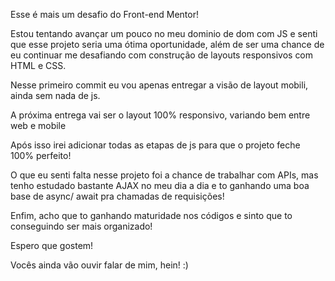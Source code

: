 Esse é mais um desafio do Front-end Mentor!

Estou tentando avançar um pouco no meu dominio de dom com JS e senti que esse projeto seria uma ótima oportunidade, além de ser uma chance de eu continuar me desafiando com construção de layouts responsivos com HTML e CSS.

Nesse primeiro commit eu vou apenas entregar a visão de layout mobili, ainda sem nada de js.

A próxima entrega vai ser o layout 100% responsivo, variando bem entre web e mobile

Após isso irei adicionar todas as etapas de js para que o projeto feche 100% perfeito!

O que eu senti falta nesse projeto foi a chance de trabalhar com APIs, mas tenho estudado bastante AJAX no meu dia a dia e to ganhando uma boa base de async/ await pra chamadas de requisições!

Enfim, acho que to ganhando maturidade nos códigos e sinto que to conseguindo ser mais organizado!

Espero que gostem!

Vocês ainda vão ouvir falar de mim, hein! :)